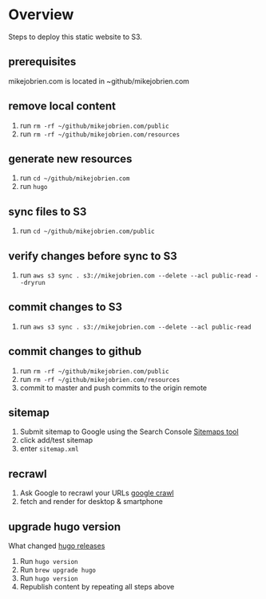 # Overview
Steps to deploy this static website to S3.

## prerequisites
mikejobrien.com is located in ~github/mikejobrien.com

## remove local content
1. run `rm -rf ~/github/mikejobrien.com/public`
1. run `rm -rf ~/github/mikejobrien.com/resources`

## generate new resources
1. run `cd ~/github/mikejobrien.com`
2. run `hugo`

## sync files to S3
1. run `cd ~/github/mikejobrien.com/public`

## verify changes before sync to S3
1. run `aws s3 sync . s3://mikejobrien.com --delete --acl public-read --dryrun`

## commit changes to S3
1. run `aws s3 sync . s3://mikejobrien.com --delete --acl public-read`

## commit changes to github
1. run `rm -rf ~/github/mikejobrien.com/public`
2. run `rm -rf ~/github/mikejobrien.com/resources`
3. commit to master and push commits to the origin remote

## sitemap
1. Submit sitemap to Google using the Search Console [Sitemaps tool](https://search.google.com/search-console/sitemaps)
2. click add/test sitemap
3. enter `sitemap.xml`

## recrawl
1. Ask Google to recrawl your URLs [google crawl](https://search.google.com/search-console)
2. fetch and render for desktop & smartphone

## upgrade hugo version
What changed [hugo releases](https://github.com/gohugoio/hugo/releases)
1. Run `hugo version`
2. Run `brew upgrade hugo`
3. Run `hugo version`
4. Republish content by repeating all steps above
